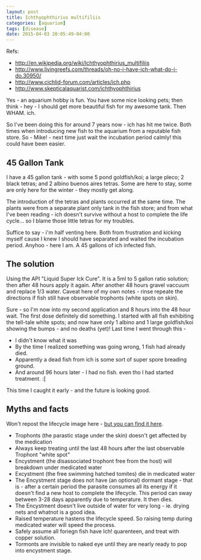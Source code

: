 ```yaml
---
layout: post
title: Ichthyophthirius multifiliis
categories: [aquarium]
tags: [disease]
date: 2015-04-03 20:05:49-04:00
---
```


Refs:

* http://en.wikipedia.org/wiki/Ichthyophthirius_multifiliis
* http://www.livingreefs.com/threads/oh-no-i-have-ich-what-do-i-do.30950/
* http://www.cichlid-forum.com/articles/ich.php
* http://www.skepticalaquarist.com/ichthyophthirius

Yes - an aquarium hobby is fun.  You have some nice looking pets; then think - hey - I should get more beautiful fish for my awesome tank.  Then WHAM.  ich.

So I've been doing this for around 7 years now - ich has hit me twice.  Both times when introducing new fish to the aquarium from a reputable fish store.  So - Mike! - next time just wait the incubation period calmly!  this could have been easier.


## 45 Gallon Tank

I have a 45 gallon tank - with some 5 pond goldfish/koi; a large pleco; 2 black tetras; and 2 albino buenos aires tetras.  Some are here to stay, some are only here for the winter - they mostly get along.

The introduction of the tetras and plants occurred at the same time.  The plants were from a separate plant only tank in the fish store; and from what I've been reading - ich doesn't survive without a host to complete the life cycle... so I blame those little tetras for my troubles.


Suffice to say - i'm half venting here.  Both from frustration and kicking myself cause I knew I should have separated and waited the incubation period.  Anyhoo - here I am.  A 45 gallons of ich infected fish.

## The solution

Using the API "Liquid Super Ick Cure".  It is a 5ml to 5 gallon ratio solution; then after 48 hours apply it again.  After another 48 hours gravel vaccuum and replace 1/3 water.  Caveat here of my own notes - rinse repeate the directions if fish still have observable trophonts (white spots on skin).


Sure - so I'm now into my second application and 8 hours into the 48 hour wait.  The first dose definitely did something.  I started with all fish exhibiting the tell-tale white spots; and now have only 1 albino and 1 large goldfish/koi showing the bumps - and no deaths (yet)!  Last time I went through this -

* I didn't know what it was
* By the time I realized something was going wrong, 1 fish had already died.
* Apparently a dead fish from ich is some sort of super spore breading ground.  
* And around 96 hours later - I had no fish.  even tho I had started treatment. :[

This time I caught it early - and the future is looking good.

## Myths and facts

Won't repost the lifecycle image here - [but you can find it here](http://www.livingreefs.com/threads/oh-no-i-have-ich-what-do-i-do.30950/).

* Trophonts (the parastic stage under the skin) doesn't get affected by the medication
* Always keep treating until the last 48 hours after the last observable Trophont "white spot"
* Encystment (the disassociated trophont free from the host) will breakdown under medicated water
* Excystment (the free swimming hatched tomites) die in medicated water
* The Encystment stage does not have (an optional) dormant stage - that is - after a certain period the parasite consumes all its energy if it doesn't find a new host to complete the lifecycle.  This period can sway between 3-28 days apparently due to temperature.  It then dies.
* The Encystment doesn't live outside of water for very long - ie. drying nets and whatnot is a good idea.
* Raised temperature hastens the lifecycle speed.  So raising temp during medicated water will speed the process.
* Safely assume all foriegn fish have Ich!  quarenteen, and treat with copper solution.
* Tormonts are invisible to naked eye until they are nearly ready to pop into encystment stage.
